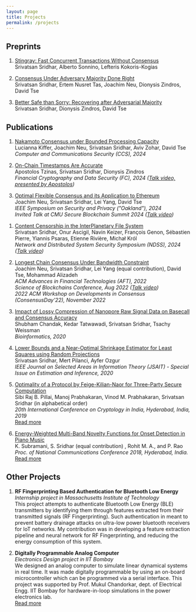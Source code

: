 ```yaml
---
layout: page
title: Projects
permalink: /projects
---
```


## **Preprints** ##

1. [Stingray: Fast Concurrent Transactions Without Consensus](https://arxiv.org/abs/2501.06531) <br/>
Srivatsan Sridhar, Alberto Sonnino, Lefteris Kokoris-Kogias

1. [Consensus Under Adversary Majority Done Right](https://arxiv.org/abs/2411.01689) <br/>
Srivatsan Sridhar, Ertem Nusret Tas, Joachim Neu, Dionysis Zindros, David Tse

1. [Better Safe than Sorry: Recovering after Adversarial Majority](https://arxiv.org/abs/2310.06338) <br/>
Srivatsan Sridhar, Dionysis Zindros, David Tse

## **Publications** ##

1. [Nakamoto Consensus under Bounded Processing Capacity](https://arxiv.org/abs/2303.09113) <br/>
Lucianna Kiffer, Joachim Neu, Srivatsan Sridhar, Aviv Zohar, David Tse  <br/>
*Computer and Communications Security (CCS), 2024* <br/>

1. [On-Chain Timestamps Are Accurate](https://eprint.iacr.org/2023/1648) <br/>
Apostolos Tzinas, Srivatsan Sridhar, Dionysis Zindros <br/>
*Financial Cryptography and Data Security (FC), 2024 ([Talk video, presented by Apostolos](https://www.youtube.com/watch?v=QAZkoKOPmTg))* <br/>

1. [Optimal Flexible Consensus and its Application to Ethereum](https://arxiv.org/abs/2308.05096) <br/>
Joachim Neu, Srivatsan Sridhar, Lei Yang, David Tse <br/>
*IEEE Symposium on Security and Privacy ("Oakland"), 2024* <br/>
*Invited Talk at CMU Secure Blockchain Summit 2024 ([Talk video](https://www.youtube.com/watch?v=qOXu0uJCUVE))*<br/>
<!-- [Talk at The Workshop on Heterogeneous Trust in Distributed Systems @ AFT 2023](https://www.youtube.com/watch?v=qCZZ7SLL93s)*<br/> -->
<!-- [Talk at the Tata Institute for Fundamental Research, Mumbai](https://www.youtube.com/watch?v=W3qSoYhg_Rw)*<br/> -->

1. [Content Censorship in the InterPlanetary File System](https://arxiv.org/abs/2307.12212)<br/>
Srivatsan Sridhar, Onur Ascigil, Navin Keizer, François Genon, Sébastien Pierre, Yiannis Psaras, Etienne Rivière, Michał Król<br/>
*Network and Distributed System Security Symposium (NDSS), 2024 ([Talk video](https://www.youtube.com/watch?v=UpHP_t9I9uQ))*<br/>

1. [Longest Chain Consensus Under Bandwidth Constraint](https://arxiv.org/abs/2111.12332) <br/>
Joachim Neu, Srivatsan Sridhar, Lei Yang (equal contribution), David Tse, Mohammad Alizadeh <br/>
*ACM Advances in Financial Technologies (AFT), 2022* <br/>
*Science of Blockchains Conference, Aug 2022 ([Talk video](https://www.youtube.com/watch?v=lB57a2wGo8Y&t=745s))* <br/>
*2022 ACM Workshop on Developments in Consensus (ConsensusDay'22), November 2022*

1. [Impact of Lossy Compression of Nanopore Raw Signal Data on Basecall and Consensus Accuracy](https://doi.org/10.1093/bioinformatics/btaa1017) <br/>
Shubham Chandak, Kedar Tatwawadi, Srivatsan Sridhar, Tsachy Weissman <br/>
*Bioinformatics, 2020* <br/>

1. [Lower Bounds and a Near-Optimal Shrinkage Estimator for Least Squares using Random Projections](https://ieeexplore.ieee.org/document/9269358) <br/>
Srivatsan Sridhar, Mert Pilanci, Ayfer Ozgur <br/>
*IEEE Journal on Selected Areas in Information Theory (JSAIT) - Special Issue on Estimation and Inference, 2020* <br/>

1. [Optimality of a Protocol by Feige-Kilian-Naor for Three-Party Secure Computation](https://doi.org/10.1007/978-3-030-35423-7_11) <br/>
Sibi Raj B. Pillai, Manoj Prabhakaran, Vinod M. Prabhakaran, Srivatsan Sridhar (in alphabetical order)<br/>
*20th International Conference on Cryptology in India, Hyderabad, India, 2019* <br/>
[Read more](/secure_comp)

1. [Energy-Weighted Multi-Band Novelty Functions for Onset Detection in Piano Music](https://www.ee.iitb.ac.in/student/~daplab/publications/2018/p154-subramani.pdf) <br/>
K. Subramani, S. Sridhar (equal contribution) , Rohit M. A., and P. Rao<br/>
*Proc. of National Communications Conference 2018, Hyderabad, India.*<br/>
[Read more](/onset_detection)<br/>



## **Other Projects** ##

<!-- 1. **AdvAE and FlowAE : Sampling Arbitrary Latent Variable Distributions in an Autoencoder** <br/>
*Deep Generative Models project at Stanford University* <br/>
In the traditional variational autoencoder (VAE), the latent variable is sampled from a simple prior distribution which is usually Gaussian. The simple prior makes the sampled latent variable less expressive, and the prior may not fit the data distribution well. We propose to learn an arbitrarily distributed latent space, and then use a generative model to learn the arbitrary distribution for the latent variable. <br/>
[Read more](/advae)

1. **See in the Dark**<br/>
*Image Processing project in IIT Bombay*<br/>
Reconstruct bright images from dark (low light, low exposure) images, without increasing the noise in the resulting image. We have presented an end-to-end system for this purpose using a cGAN (Conditional Generative Adversarial Network). <br/>
[Read more](/see_in_the_dark) -->

1. **RF Fingerprinting Based Authentication for Bluetooth Low Energy**<br/>
*Internship project in Massachusetts Institute of Technology*<br/>
This project attempts to authenticate Bluetooth Low Energy (BLE) transmitters by identifying them through features extracted from their transmitted signals (RF Fingerprinting). Such authentication in meant to prevent battery drainage attacks on ultra-low power bluetooth receivers for IoT networks. My contribution was in developing a feature extraction pipeline and neural network for RF Fingerprinting, and reducing the energy consumption of this system.<br/>

1. **Digitally Programmable Analog Computer**<br/>
*Electronics Design project in IIT Bombay*<br/>
We designed an analog computer to simulate linear dynamical systems in real time. It was made digitally programmable by using an on-board microcontroller which can be programmed via a serial interface. This project was supported by Prof. Mukul Chandorkar, dept. of Electrical Engg. IIT Bombay for hardware-in-loop simulations in the power electronics lab.<br/>
[Read more](/dpac)

<!-- 1. **Voice Conversion**<br/>
*Machine Learning project in IIT Bombay*<br/>
The Voice Conversion task involves converting speech from one speaker’s (source) voice to another speaker’s (target) voice. We have explored multiple variations of Recurrent Neural Networks (RNNs) using LSTMs and GRUs. Our approach uses two independently trained neural networks - one which converts source speech to phonemes and another which converts phonemes to target speech. <br/>
[Read more](/voice_conversion) -->

<!-- 1. **Secure Multiparty Computation**<br/>
*Project guided by [Prof. Sibiraj Pillai](https://www.ee.iitb.ac.in/~bsraj/), [Prof. Vinod Prabhakaran](http://www.tcs.tifr.res.in/~vinodmp/), [Prof. Manoj Prabhakaran](https://www.cse.iitb.ac.in/~mp/) (as B.Tech. project)*<br/>
In this problem, two parties Alice (A) and Bob (B) have private data X and Y, respectively. A third party Charlie (C) needs to compute a function Z = f(X,Y). This must be done in such a way that each party does not learn anything more about other parties' private data than what they already know. We analyze lower bounds on the amount of randomness and communication required to achieve this. In particular, we proved the optimality of a well known protocol of three-party secure computation of AND. We prove this under a more general weak secrecy requirement. The proof uses a novel set-theoretic approach which we believe can be extended to other security problems.<br/>
[Read more](/secure_comp) -->
